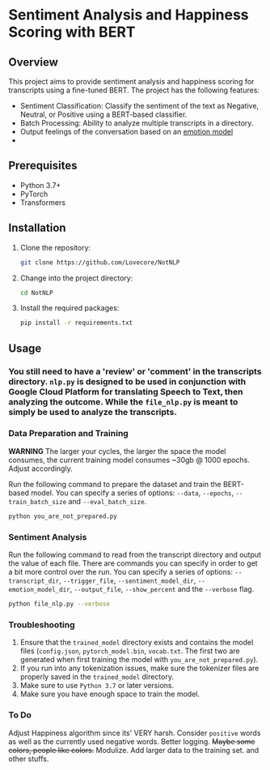 # Sentiment Analysis and Happiness Scoring with BERT

## Overview

This project aims to provide sentiment analysis and happiness scoring for transcripts using a fine-tuned BERT. The project has the following features:

- Sentiment Classification: Classify the sentiment of the text as Negative, Neutral, or Positive using a BERT-based classifier.
- Batch Processing: Ability to analyze multiple transcripts in a directory.
- Output feelings of the conversation based on an [emotion model](https://huggingface.co/j-hartmann/emotion-english-distilroberta-base)
- 
## Prerequisites

- Python 3.7+
- PyTorch
- Transformers


## Installation

1. Clone the repository:

    ```bash
    git clone https://github.com/Lovecore/NotNLP
    ```

2. Change into the project directory:

    ```bash
    cd NotNLP
    ```

3. Install the required packages:

    ```bash
    pip install -r requirements.txt
    ```

## Usage

### You still need to have a 'review' or 'comment' in the transcripts directory. `nlp.py` is designed to be used in conjunction with Google Cloud Platform for translating Speech to Text, then analyzing the outcome. While the `file_nlp.py` is meant to simply be used to analyze the transcripts.

### Data Preparation and Training

**WARNING** The larger your cycles, the larger the space the model consumes, the current training model consumes ~30gb @ 1000 epochs. Adjust accordingly.

Run the following command to prepare the dataset and train the BERT-based model. You can specify a series of options: `--data`, `--epochs`, `--train_batch_size` and `--eval_batch_size`.

```bash
python you_are_not_prepared.py
```

### Sentiment Analysis

Run the following command to read from the transcript directory and output the value of each file. There are commands you can specify in order to get a bit more control over the run. You can specify a series of options: `--transcript_dir`, `--trigger_file`, `--sentiment_model_dir`, `--emotion_model_dir`, `--output_file`, `--show_percent` and the `--verbose` flag. 

```bash
python file_nlp.py --verbose
```

### Troubleshooting

1. Ensure that the `trained_model` directory exists and contains the model files (`config.json`, `pytorch_model.bin`, `vocab.txt`. The first two are generated when first training the model with `you_are_not_prepared.py`).
2. If you run into any tokenization issues, make sure the tokenizer files are properly saved in the `trained_model` directory.
3. Make sure to use `Python 3.7` or later versions.
4. Make sure you have enough space to train the model.

### To Do

Adjust Happiness algorithm since its' VERY harsh. 
Consider `positive` words as well as the currently used negative words.
Better logging.
~~Maybe some colors, people like colors.~~
Modulize.
Add larger data to the training set.
and other stuffs.